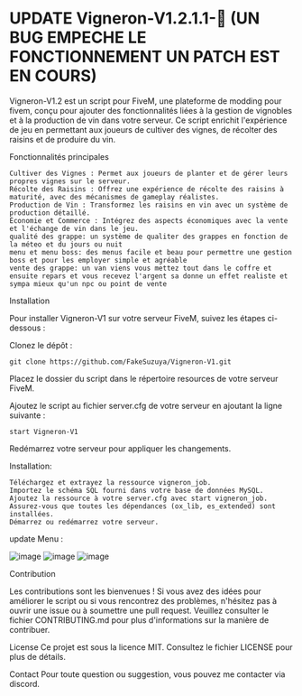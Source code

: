# UPDATE Vigneron-V1.2.1.1-🍇 (UN BUG EMPECHE LE FONCTIONNEMENT UN PATCH EST EN COURS)
Vigneron-V1.2 est un script pour FiveM, une plateforme de modding pour fivem, conçu pour ajouter des fonctionnalités liées à la gestion de vignobles et à la production de vin dans votre serveur. Ce script enrichit l'expérience de jeu en permettant aux joueurs de cultiver des vignes, de récolter des raisins et de produire du vin.

Fonctionnalités principales

    Cultiver des Vignes : Permet aux joueurs de planter et de gérer leurs propres vignes sur le serveur.
    Récolte des Raisins : Offrez une expérience de récolte des raisins à maturité, avec des mécanismes de gameplay réalistes.
    Production de Vin : Transformez les raisins en vin avec un système de production détaillé.
    Économie et Commerce : Intégrez des aspects économiques avec la vente et l'échange de vin dans le jeu. 
    qualité des grappe: un système de qualiter des grappes en fonction de la méteo et du jours ou nuit
    menu et menu boss: des menus facile et beau pour permettre une gestion boss et pour les employer simple et agréable
    vente des grappe: un van viens vous mettez tout dans le coffre et ensuite repars et vous recevez l'argent sa donne un effet realiste et sympa mieux qu'un npc ou point de vente
    
Installation

Pour installer Vigneron-V1 sur votre serveur FiveM, suivez les étapes ci-dessous :

Clonez le dépôt :


    git clone https://github.com/FakeSuzuya/Vigneron-V1.git
Placez le dossier du script dans le répertoire resources de votre serveur FiveM.

Ajoutez le script au fichier server.cfg de votre serveur en ajoutant la ligne suivante :


    start Vigneron-V1
Redémarrez votre serveur pour appliquer les changements.

Installation:

    Téléchargez et extrayez la ressource vigneron_job.
    Importez le schéma SQL fourni dans votre base de données MySQL.
    Ajoutez la ressource à votre server.cfg avec start vigneron_job.
    Assurez-vous que toutes les dépendances (ox_lib, es_extended) sont installées.
    Démarrez ou redémarrez votre serveur.



 update Menu :

![image](https://github.com/user-attachments/assets/72226b79-9baf-49d8-a335-47eddae4b7be)
![image](https://github.com/user-attachments/assets/4715b44b-0681-456f-8272-4f7da89abd80)
![image](https://github.com/user-attachments/assets/656a5ce0-95f2-45ea-8069-8e5b39f84bde)






Contribution

Les contributions sont les bienvenues ! Si vous avez des idées pour améliorer le script ou si vous rencontrez des problèmes, n'hésitez pas à ouvrir une issue ou à soumettre une pull request. Veuillez consulter le fichier CONTRIBUTING.md pour plus d'informations sur la manière de contribuer.

License
Ce projet est sous la licence MIT. Consultez le fichier LICENSE pour plus de détails.

Contact
Pour toute question ou suggestion, vous pouvez me contacter via discord.
